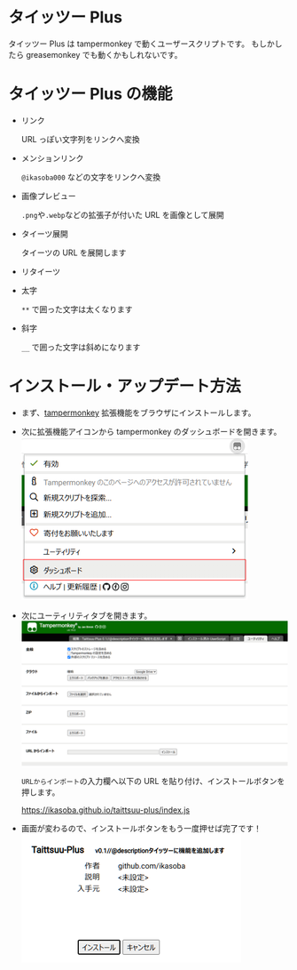 # タイッツー Plus

タイッツー Plus は tampermonkey で動くユーザースクリプトです。
もしかしたら greasemonkey でも動くかもしれないです。

# タイッツー Plus の機能

- リンク

  URL っぽい文字列をリンクへ変換

- メンションリンク

  `@ikasoba000` などの文字をリンクへ変換

- 画像プレビュー

  `.png`や`.webp`などの拡張子が付いた URL を画像として展開

- タイーツ展開

  タイーツの URL を展開します

- リタイーツ

- 太字

  `**` で囲った文字は太くなります

- 斜字

  `__` で囲った文字は斜めになります

# インストール・アップデート方法

- まず、[tampermonkey](https://www.tampermonkey.net/) 拡張機能をブラウザにインストールします。

- 次に拡張機能アイコンから tampermonkey のダッシュボードを開きます。
  ![](./doc/tampermonkey-open-dashboard.png)

- 次にユーティリティタブを開きます。
  ![Alt text](./doc/tampermonkey-utility-tab.png)

  `URLからインポート`の入力欄へ以下の URL を貼り付け、インストールボタンを押します。

  https://ikasoba.github.io/taittsuu-plus/index.js

- 画面が変わるので、インストールボタンをもう一度押せば完了です！
  ![Alt text](./doc/tampermonkey-install-userscript.png)
